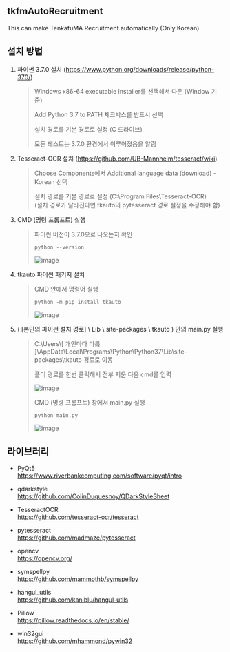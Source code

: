 ## tkfmAutoRecruitment

This can make TenkafuMA Recruitment automatically (Only Korean)

## 설치 방법
1. 파이썬 3.7.0 설치 (https://www.python.org/downloads/release/python-370/) 
    > Windows x86-64 executable installer를 선택해서 다운 (Window 기준)
    > 
    > Add Python 3.7 to PATH 체크박스를 반드시 선택     
    > 
    > 설치 경로를 기본 경로로 설정 (C 드라이브)
    > 
    > 모든 테스트는 3.7.0 환경에서 이루어졌음을 알림   
2. Tesseract-OCR 설치 (https://github.com/UB-Mannheim/tesseract/wiki)
    > Choose Components에서 Additional language data (download) - Korean 선택
    >
    > 설치 경로를 기본 경로로 설정 (C:\Program Files\Tesseract-OCR)  
    > (설치 경로가 달라진다면 tkauto의 pytesseract 경로 설정을 수정해야 함)   
3. CMD (명령 프롬프트) 실행
    > 파이썬 버전이 3.7.0으로 나오는지 확인
    > ```
    > python --version
    > ```
    > ![image](https://user-images.githubusercontent.com/85004072/210209859-551df53d-a60f-4734-b5ee-24feb35c4a55.png)
4. tkauto 파이썬 패키지 설치
    > CMD 안에서 명령어 실행
    > ```
    > python -m pip install tkauto
    > ```
    > ![image](https://user-images.githubusercontent.com/85004072/210209947-ba8ffb57-f12f-4a84-833b-ee96fc3b2e5a.png)
5. ( [본인의 파이썬 설치 경로] \ Lib \ site-packages \ tkauto ) 안의 main.py 실행
    > C:\Users\\[ 개인마다 다름 ]\AppData\Local\Programs\Python\Python37\Lib\site-packages\tkauto 경로로 이동
    >
    > 폴더 경로를 한번 클릭해서 전부 지운 다음 cmd를 입력
    >
    >![image](https://user-images.githubusercontent.com/85004072/210211678-42f36c76-12f4-4e2e-9a76-425d81652078.png)
    >
    > CMD (명령 프롬프트) 창에서 main.py 실행
    > ```
    > python main.py
    > ```
    >![image](https://user-images.githubusercontent.com/85004072/210210752-2cf58bd9-5572-4cd5-ae8e-f41541a1f31b.png)


## 라이브러리  

- PyQt5     
  https://www.riverbankcomputing.com/software/pyqt/intro

- qdarkstyle    
  https://github.com/ColinDuquesnoy/QDarkStyleSheet

- TesseractOCR  
  https://github.com/tesseract-ocr/tesseract

- pytesseract  
  https://github.com/madmaze/pytesseract

- opencv  
  https://opencv.org/

- symspellpy  
  https://github.com/mammothb/symspellpy

- hangul_utils  
  https://github.com/kaniblu/hangul-utils

- Pillow  
  https://pillow.readthedocs.io/en/stable/

- win32gui  
  https://github.com/mhammond/pywin32
